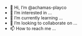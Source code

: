 - 👋 Hi, I’m @achamas-playco
- 👀 I’m interested in ...
- 🌱 I’m currently learning ...
- 💞️ I’m looking to collaborate on ...
- 📫 How to reach me ...

<!---
achamas-playco/achamas-playco is a ✨ special ✨ repository because its `README.md` (this file) appears on your GitHub profile.
You can click the Preview link to take a look at your changes.
--->
